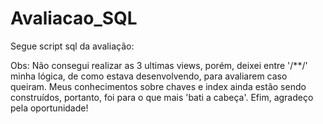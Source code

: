 # Avaliacao_SQL

Segue script sql da avaliação:

Obs: Não consegui realizar as 3 ultimas views, porém, deixei entre '/**/' minha lógica, de como estava desenvolvendo, para avaliarem caso queiram.
Meus conhecimentos sobre chaves e index ainda estão sendo construídos, portanto, foi para o que mais 'bati a cabeça'.
Efim, agradeço pela oportunidade!
